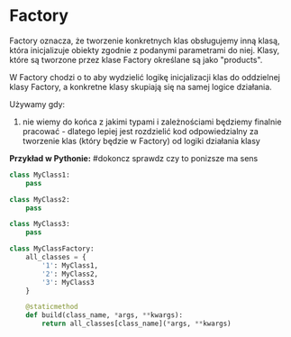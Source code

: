 # Factory

Factory oznacza, że tworzenie konkretnych klas obsługujemy inną klasą, która inicjalizuje obiekty zgodnie z podanymi parametrami do niej. Klasy, które są tworzone przez klase Factory określane są jako "products".

W Factory chodzi o to aby wydzielić logikę inicjalizacji klas do oddzielnej klasy Factory, a konkretne klasy skupiają się na samej logice działania.

Używamy gdy:
1. nie wiemy do końca z jakimi typami i zależnościami będziemy finalnie pracować - dlatego lepiej jest rozdzielić kod odpowiedzialny za tworzenie klas (który będzie w Factory) od logiki działania klasy








**Przykład w Pythonie:** #dokoncz  sprawdz czy to ponizsze ma sens

```python
class MyClass1:
	pass

class MyClass2:
	pass

class MyClass3:
	pass

class MyClassFactory:
	all_classes = {
		'1': MyClass1,
		'2': MyClass2,
		'3': MyClass3
	}

	@staticmethod
	def build(class_name, *args, **kwargs):
		return all_classes[class_name](*args, **kwargs)
```